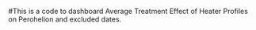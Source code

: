 #This is a code to dashboard Average Treatment Effect of Heater Profiles on Perohelion and excluded dates.
